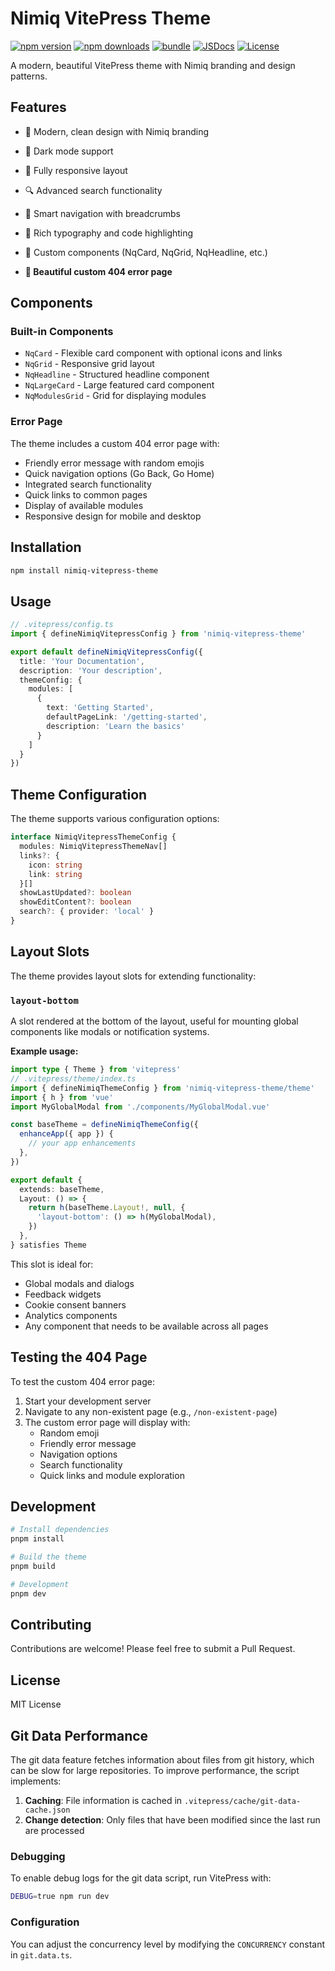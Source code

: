 # Nimiq VitePress Theme

[![npm version][npm-version-src]][npm-version-href]
[![npm downloads][npm-downloads-src]][npm-downloads-href]
[![bundle][bundle-src]][bundle-href]
[![JSDocs][jsdocs-src]][jsdocs-href]
[![License][license-src]][license-href]

A modern, beautiful VitePress theme with Nimiq branding and design patterns.

## Features

- 🎨 Modern, clean design with Nimiq branding
- 🌙 Dark mode support
- 📱 Fully responsive layout
- 🔍 Advanced search functionality
- 🧭 Smart navigation with breadcrumbs
- 📝 Rich typography and code highlighting
- 🎯 Custom components (NqCard, NqGrid, NqHeadline, etc.)

- **🚨 Beautiful custom 404 error page**

## Components

### Built-in Components

- `NqCard` - Flexible card component with optional icons and links
- `NqGrid` - Responsive grid layout
- `NqHeadline` - Structured headline component
- `NqLargeCard` - Large featured card component
- `NqModulesGrid` - Grid for displaying modules

### Error Page

The theme includes a custom 404 error page with:

- Friendly error message with random emojis
- Quick navigation options (Go Back, Go Home)
- Integrated search functionality
- Quick links to common pages
- Display of available modules
- Responsive design for mobile and desktop

## Installation

```bash
npm install nimiq-vitepress-theme
```

## Usage

```ts
// .vitepress/config.ts
import { defineNimiqVitepressConfig } from 'nimiq-vitepress-theme'

export default defineNimiqVitepressConfig({
  title: 'Your Documentation',
  description: 'Your description',
  themeConfig: {
    modules: [
      {
        text: 'Getting Started',
        defaultPageLink: '/getting-started',
        description: 'Learn the basics'
      }
    ]
  }
})
```

## Theme Configuration

The theme supports various configuration options:

```ts
interface NimiqVitepressThemeConfig {
  modules: NimiqVitepressThemeNav[]
  links?: {
    icon: string
    link: string
  }[]
  showLastUpdated?: boolean
  showEditContent?: boolean
  search?: { provider: 'local' }
}
```

## Layout Slots

The theme provides layout slots for extending functionality:

### `layout-bottom`

A slot rendered at the bottom of the layout, useful for mounting global components like modals or notification systems.

**Example usage:**

```ts
import type { Theme } from 'vitepress'
// .vitepress/theme/index.ts
import { defineNimiqThemeConfig } from 'nimiq-vitepress-theme/theme'
import { h } from 'vue'
import MyGlobalModal from './components/MyGlobalModal.vue'

const baseTheme = defineNimiqThemeConfig({
  enhanceApp({ app }) {
    // your app enhancements
  },
})

export default {
  extends: baseTheme,
  Layout: () => {
    return h(baseTheme.Layout!, null, {
      'layout-bottom': () => h(MyGlobalModal),
    })
  },
} satisfies Theme
```

This slot is ideal for:

- Global modals and dialogs
- Feedback widgets
- Cookie consent banners
- Analytics components
- Any component that needs to be available across all pages

## Testing the 404 Page

To test the custom 404 error page:

1. Start your development server
2. Navigate to any non-existent page (e.g., `/non-existent-page`)
3. The custom error page will display with:
   - Random emoji
   - Friendly error message
   - Navigation options
   - Search functionality
   - Quick links and module exploration

## Development

```bash
# Install dependencies
pnpm install

# Build the theme
pnpm build

# Development
pnpm dev
```

## Contributing

Contributions are welcome! Please feel free to submit a Pull Request.

## License

MIT License

<!-- Badges -->

[npm-version-src]: https://img.shields.io/npm/v/pkg-placeholder?style=flat&colorA=080f12&colorB=1fa669
[npm-version-href]: https://npmjs.com/package/pkg-placeholder
[npm-downloads-src]: https://img.shields.io/npm/dm/pkg-placeholder?style=flat&colorA=080f12&colorB=1fa669
[npm-downloads-href]: https://npmjs.com/package/pkg-placeholder
[bundle-src]: https://img.shields.io/bundlephobia/minzip/pkg-placeholder?style=flat&colorA=080f12&colorB=1fa669&label=minzip
[bundle-href]: https://bundlephobia.com/result?p=pkg-placeholder
[license-src]: https://img.shields.io/github/license/onmax/nimiq-ui.svg?style=flat&colorA=080f12&colorB=1fa669
[license-href]: https://github.com/onmax/nimiq-ui/blob/main/LICENSE
[jsdocs-src]: https://img.shields.io/badge/jsdocs-reference-080f12?style=flat&colorA=080f12&colorB=1fa669
[jsdocs-href]: https://www.jsdocs.io/package/pkg-placeholder

## Git Data Performance

The git data feature fetches information about files from git history, which can be slow for large repositories.
To improve performance, the script implements:

1. **Caching**: File information is cached in `.vitepress/cache/git-data-cache.json`
2. **Change detection**: Only files that have been modified since the last run are processed

### Debugging

To enable debug logs for the git data script, run VitePress with:

```bash
DEBUG=true npm run dev
```

### Configuration

You can adjust the concurrency level by modifying the `CONCURRENCY` constant in `git.data.ts`.
